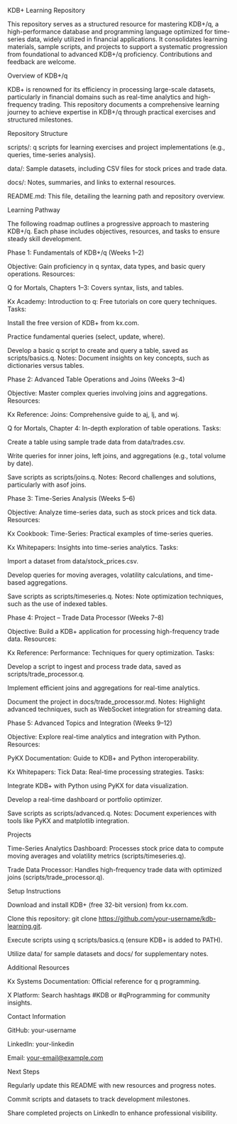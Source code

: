 KDB+ Learning Repository

This repository serves as a structured resource for mastering KDB+/q, a high-performance database and programming language optimized for time-series data, widely utilized in financial applications. It consolidates learning materials, sample scripts, and projects to support a systematic progression from foundational to advanced KDB+/q proficiency. Contributions and feedback are welcome.

Overview of KDB+/q

KDB+ is renowned for its efficiency in processing large-scale datasets, particularly in financial domains such as real-time analytics and high-frequency trading. This repository documents a comprehensive learning journey to achieve expertise in KDB+/q through practical exercises and structured milestones.

Repository Structure





scripts/: q scripts for learning exercises and project implementations (e.g., queries, time-series analysis).



data/: Sample datasets, including CSV files for stock prices and trade data.



docs/: Notes, summaries, and links to external resources.



README.md: This file, detailing the learning path and repository overview.

Learning Pathway

The following roadmap outlines a progressive approach to mastering KDB+/q. Each phase includes objectives, resources, and tasks to ensure steady skill development.

Phase 1: Fundamentals of KDB+/q (Weeks 1–2)

Objective: Gain proficiency in q syntax, data types, and basic query operations.
Resources:





Q for Mortals, Chapters 1–3: Covers syntax, lists, and tables.



Kx Academy: Introduction to q: Free tutorials on core query techniques. Tasks:



Install the free version of KDB+ from kx.com.



Practice fundamental queries (select, update, where).



Develop a basic q script to create and query a table, saved as scripts/basics.q. Notes: Document insights on key concepts, such as dictionaries versus tables.

Phase 2: Advanced Table Operations and Joins (Weeks 3–4)

Objective: Master complex queries involving joins and aggregations.
Resources:





Kx Reference: Joins: Comprehensive guide to aj, lj, and wj.



Q for Mortals, Chapter 4: In-depth exploration of table operations. Tasks:



Create a table using sample trade data from data/trades.csv.



Write queries for inner joins, left joins, and aggregations (e.g., total volume by date).



Save scripts as scripts/joins.q. Notes: Record challenges and solutions, particularly with asof joins.

Phase 3: Time-Series Analysis (Weeks 5–6)

Objective: Analyze time-series data, such as stock prices and tick data.
Resources:





Kx Cookbook: Time-Series: Practical examples of time-series queries.



Kx Whitepapers: Insights into time-series analytics. Tasks:



Import a dataset from data/stock_prices.csv.



Develop queries for moving averages, volatility calculations, and time-based aggregations.



Save scripts as scripts/timeseries.q. Notes: Note optimization techniques, such as the use of indexed tables.

Phase 4: Project – Trade Data Processor (Weeks 7–8)

Objective: Build a KDB+ application for processing high-frequency trade data.
Resources:





Kx Reference: Performance: Techniques for query optimization. Tasks:



Develop a script to ingest and process trade data, saved as scripts/trade_processor.q.



Implement efficient joins and aggregations for real-time analytics.



Document the project in docs/trade_processor.md. Notes: Highlight advanced techniques, such as WebSocket integration for streaming data.

Phase 5: Advanced Topics and Integration (Weeks 9–12)

Objective: Explore real-time analytics and integration with Python.
Resources:





PyKX Documentation: Guide to KDB+ and Python interoperability.



Kx Whitepapers: Tick Data: Real-time processing strategies. Tasks:



Integrate KDB+ with Python using PyKX for data visualization.



Develop a real-time dashboard or portfolio optimizer.



Save scripts as scripts/advanced.q. Notes: Document experiences with tools like PyKX and matplotlib integration.

Projects





Time-Series Analytics Dashboard: Processes stock price data to compute moving averages and volatility metrics (scripts/timeseries.q).



Trade Data Processor: Handles high-frequency trade data with optimized joins (scripts/trade_processor.q).

Setup Instructions





Download and install KDB+ (free 32-bit version) from kx.com.



Clone this repository: git clone https://github.com/your-username/kdb-learning.git.



Execute scripts using q scripts/basics.q (ensure KDB+ is added to PATH).



Utilize data/ for sample datasets and docs/ for supplementary notes.

Additional Resources





Kx Systems Documentation: Official reference for q programming.



X Platform: Search hashtags #KDB or #qProgramming for community insights.

Contact Information





GitHub: your-username



LinkedIn: your-linkedin



Email: your-email@example.com

Next Steps





Regularly update this README with new resources and progress notes.



Commit scripts and datasets to track development milestones.



Share completed projects on LinkedIn to enhance professional visibility.
